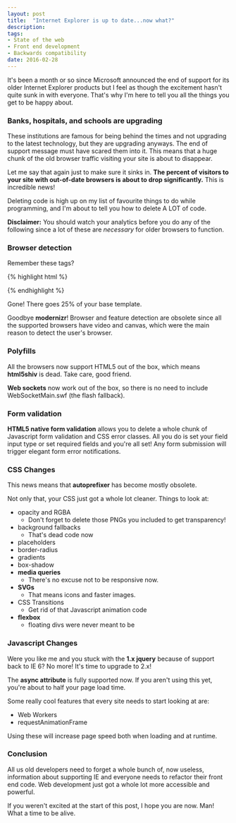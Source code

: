 ```yaml
---
layout: post
title:  "Internet Explorer is up to date...now what?"
description:
tags:
- State of the web
- Front end development
- Backwards compatibility
date: 2016-02-28
---
```


It's been a month or so since Microsoft announced the end of support for its older Internet Explorer products but I feel as though the excitement hasn't quite sunk in with everyone. That's why I'm here to tell you all the things you get to be happy about.

### Banks, hospitals, and schools are upgrading

These institutions are famous for being behind the times and not upgrading to the latest technology, but they are upgrading anyways. The end of support message must have scared them into it. This means that a huge chunk of the old browser traffic visiting your site is about to disappear.

Let me say that again just to make sure it sinks in. **The percent of visitors to your site with out-of-date browsers is about to drop significantly.** This is incredible news!

Deleting code is high up on my list of favourite things to do while programming, and I'm about to tell you how to delete A LOT of code.

**Disclaimer:** You should watch your analytics before you do any of the following since a lot of these are *necessary* for older browsers to function.

### Browser detection

Remember these tags?

{% highlight html %}
<!--[if IE 7]><![endif]-->
<!--[if IE 8]><![endif]-->
<!--[if IE 9]><![endif]-->
{% endhighlight %}

Gone! There goes 25% of your base template.

Goodbye **modernizr**! Browser and feature detection are obsolete since all the supported browsers have video and canvas, which were the main reason to detect the user's browser.

### Polyfills

All the browsers now support HTML5 out of the box, which means **html5shiv** is dead. Take care, good friend.

**Web sockets** now work out of the box, so there is no need to include WebSocketMain.swf (the flash fallback).

### Form validation

**HTML5 native form validation** allows you to delete a whole chunk of Javascript form validation and CSS error classes. All you do is set your field input type or set required fields and you're all set! Any form submission will trigger elegant form error notifications.

### CSS Changes

This news means that **autoprefixer** has become mostly obsolete.

Not only that, your CSS just got a whole lot cleaner. Things to look at:

- opacity and RGBA
  - Don't forget to delete those PNGs you included to get transparency!
- background fallbacks
  - That's dead code now
- placeholders
- border-radius
- gradients
- box-shadow
- **media queries**
  - There's no excuse not to be responsive now.
- **SVGs**
  - That means icons and faster images.
- CSS Transitions
  - Get rid of that Javascript animation code
- **flexbox**
  - floating divs were never meant to be

### Javascript Changes

Were you like me and you stuck with the **1.x jquery** because of support back to IE 6? No more! It's time to upgrade to 2.x!

The **async attribute** is fully supported now. If you aren't using this yet, you're about to half your page load time.

Some really cool features that every site needs to start looking at are:

- Web Workers
- requestAnimationFrame

Using these will increase page speed both when loading and at runtime.

### Conclusion

All us old developers need to forget a whole bunch of, now useless, information about supporting IE and everyone needs to refactor their front end code. Web development just got a whole lot more accessible and powerful.

If you weren't excited at the start of this post, I hope you are now. Man! What a time to be alive.
